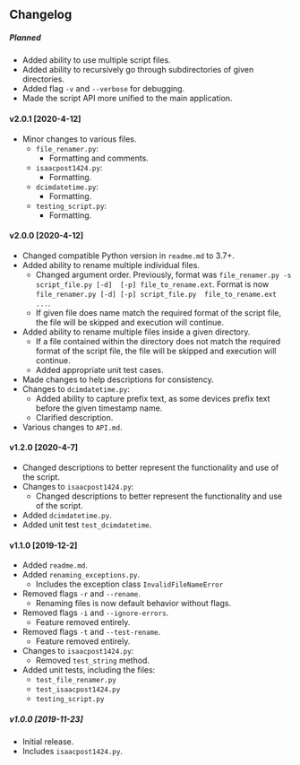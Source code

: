 ## Changelog

##### Planned

* Added ability to use multiple script files.
* Added ability to recursively go through subdirectories of given directories.
* Added flag `-v` and `--verbose` for debugging.
* Made the script API more unified to the main application.

#### v2.0.1 [2020-4-12]

* Minor changes to various files.
    * `file_renamer.py`:
        * Formatting and comments.
    * `isaacpost1424.py`:
        * Formatting.
    * `dcimdatetime.py`:
        * Formatting.
    * `testing_script.py`:
        * Formatting.

#### v2.0.0 [2020-4-12]

* Changed compatible Python version in `readme.md` to 3.7+.
* Added ability to rename multiple individual files.
    * Changed argument order. Previously, format was `file_renamer.py -s script_file.py [-d] 
    [-p] file_to_rename.ext`. Format is now `file_renamer.py [-d] [-p] script_file.py 
    file_to_rename.ext ...`.
    * If given file does name match the required format of the script file, the file will 
    be skipped and execution will continue.
* Added ability to rename multiple files inside a given directory.
    * If a file contained within the directory does not match the required format of the 
    script file, the file will be skipped and execution will continue.
    * Added appropriate unit test cases.
* Made changes to help descriptions for consistency.
* Changes to `dcimdatetime.py`:
    * Added ability to capture prefix text, as some devices prefix text before the given 
    timestamp name.
    * Clarified description.
* Various changes to `API.md`.

#### v1.2.0 [2020-4-7]

* Changed descriptions to better represent the functionality and use of the script.
* Changes to `isaacpost1424.py`:
    * Changed descriptions to better represent the functionality and use of the 
    script.
* Added `dcimdatetime.py`.
* Added unit test `test_dcimdatetime`.

#### v1.1.0 [2019-12-2]

* Added `readme.md`.
* Added `renaming_exceptions.py`.
    * Includes the exception class `InvalidFileNameError`
* Removed flags `-r` and `--rename`.
    * Renaming files is now default behavior without flags.
* Removed flags `-i` and `--ignore-errors`.
    * Feature removed entirely.
* Removed flags `-t` and `--test-rename`.
    * Feature removed entirely.
* Changes to `isaacpost1424.py`:
    * Removed `test_string` method.
* Added unit tests, including the files:
    * `test_file_renamer.py`
    * `test_isaacpost1424.py`
    * `testing_script.py`

##### v1.0.0 [2019-11-23]

- Initial release.
- Includes `isaacpost1424.py`.